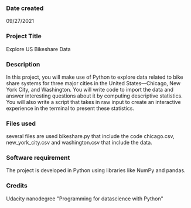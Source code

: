 ### Date created
09/27/2021

### Project Title
Explore US Bikeshare Data

### Description
In this project, you will make use of Python 
to explore data related to bike share 
systems for three major cities in the 
United States—Chicago, New York City, and Washington. 
You will write code to import the data and 
answer interesting questions about it by computing
descriptive statistics. You will also write
a script that takes in raw input to create
an interactive experience in the terminal 
to present these statistics.

### Files used
several files are used
bikeshare.py that include the code
chicago.csv, new_york_city.csv and washington.csv that include the data.


### Software requirement
The project is developed in Python using libraries like NumPy and pandas.


### Credits
Udacity nanodegree "Programming for datascience with Python"